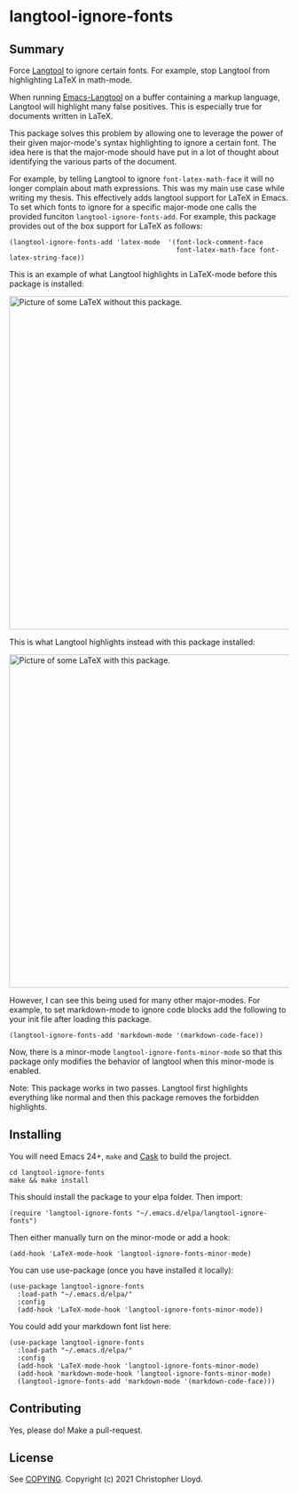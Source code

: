 # langtool-ignore-fonts

## Summary

Force [Langtool](https://github.com/languagetool-org/languagetool) to
ignore certain fonts. For example, stop Langtool from highlighting LaTeX in math-mode.

When running [Emacs-Langtool](https://github.com/mhayashi1120/Emacs-langtool) on a
buffer containing a markup language, Langtool will highlight many false
positives. This is especially true for documents written in LaTeX.

This package solves this problem by allowing one to leverage the power
of their given major-mode's syntax highlighting to ignore a certain
font. The idea here is that the major-mode should have put in a lot of
thought about identifying the various parts of the document.

For example, by telling Langtool to ignore `font-latex-math-face` it will no
longer complain about math expressions. This was my main use case
while writing my thesis. This effectively adds langtool support for
LaTeX in Emacs. To set which fonts to ignore for a specific major-mode
one calls the provided funciton `langtool-ignore-fonts-add`. For
example, this package provides out of the box support for LaTeX as
follows:

```
(langtool-ignore-fonts-add 'latex-mode  '(font-lock-comment-face
					                      font-latex-math-face font-latex-string-face))
```

This is an example of what Langtool highlights in LaTeX-mode before this
package is installed:

<img src="https://imgur.com/puxKwB3.jpg" alt="Picture of some LaTeX without this package." width="600">

This is what Langtool highlights instead with this package installed:

<img src="https://imgur.com/Gmpu7xU.jpg" alt="Picture of some LaTeX with this package." width="600">

However, I can see this being used for many other major-modes. For
example, to set markdown-mode to ignore code blocks add the
following to your init file after loading this package.

```
(langtool-ignore-fonts-add 'markdown-mode '(markdown-code-face))
```
Now, there is a minor-mode `langtool-ignore-fonts-minor-mode` so that
this package only modifies the behavior of langtool when this
minor-mode is enabled.

Note: This package works in two passes. Langtool first highlights
everything like normal and then this package removes the forbidden
highlights.

## Installing

You will need Emacs 24+, `make` and [Cask](https://github.com/cask/cask) to
build the project.

    cd langtool-ignore-fonts
    make && make install

This should install the package to your elpa folder. Then import:

```
(require 'langtool-ignore-fonts "~/.emacs.d/elpa/langtool-ignore-fonts")
```
Then either manually turn on the minor-mode or add a hook:
```
(add-hook 'LaTeX-mode-hook 'langtool-ignore-fonts-minor-mode)
```
You can use use-package (once you have installed it locally): 
```
(use-package langtool-ignore-fonts
  :load-path "~/.emacs.d/elpa/"
  :config
  (add-hook 'LaTeX-mode-hook 'langtool-ignore-fonts-minor-mode))
```
You could add your markdown font list here:
```
(use-package langtool-ignore-fonts
  :load-path "~/.emacs.d/elpa/"
  :config 
  (add-hook 'LaTeX-mode-hook 'langtool-ignore-fonts-minor-mode)
  (add-hook 'markdown-mode-hook 'langtool-ignore-fonts-minor-mode)
  (langtool-ignore-fonts-add 'markdown-mode '(markdown-code-face)))
```
## Contributing

Yes, please do! Make a pull-request.

## License

See [COPYING][]. Copyright (c) 2021 Christopher Lloyd.


[CONTRIBUTING]: ./CONTRIBUTING.md
[COPYING]: ./COPYING
